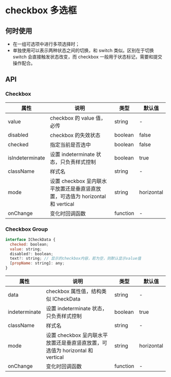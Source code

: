 # checkbox 多选框

## 何时使用

- 在一组可选项中进行多项选择时；
- 单独使用可以表示两种状态之间的切换，和 switch 类似。区别在于切换 switch 会直接触发状态改变，而 checkbox 一般用于状态标记，需要和提交操作配合。

## API

### Checkbox

| 属性            | 说明                                                                          | 类型     | 默认值     |
| --------------- | ----------------------------------------------------------------------------- | -------- | ---------- |
| value           | checkbox 的 value 值，必传                                                    | string   | -          |
| disabled        | checkbox 的失效状态                                                           | boolean  | false      |
| checked         | 指定当前是否选中                                                              | boolean  | false      |
| isIndeterminate | 设置 indeterminate 状态，只负责样式控制                                       | boolean  | true       |
| className       | 样式名                                                                        | string   | -          |
| mode            | 设置 checkbox 呈内联水平放置还是垂直竖直放置，可选值为 horizontal 和 vertical | string   | horizontal |
| onChange        | 变化时回调函数                                                                | function | -          |

### Checkbox Group

```javascript
interface ICheckData {
  checked: boolean;
  value: string;
  disabled?: boolean;
  text?: string; // 显示的checkbox内容，若为空，则默认显示value值
  [propName: string]: any;
}
```

| 属性          | 说明                                                                          | 类型     | 默认值     |
| ------------- | ----------------------------------------------------------------------------- | -------- | ---------- |
| data          | checkbox 属性值，结构类似 ICheckData                                          | string   | -          |
| indeterminate | 设置 indeterminate 状态，只负责样式控制                                       | boolean  | true       |
| className     | 样式名                                                                        | string   | -          |
| mode          | 设置 checkbox 呈内联水平放置还是垂直竖直放置，可选值为 horizontal 和 vertical | string   | horizontal |
| onChange      | 变化时回调函数                                                                | function | -          |
